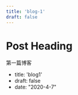 ```yaml
---
title: 'blog-1'
draft: false
---
```


[//]: # (frontmatter: 文章额外的metadata， 不会渲染在页面上)

# Post Heading

第一篇博客
- title: 'blog1'
- draft: false
- date: "2020-4-7"